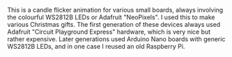 This is a candle flicker animation for various small boards,
always involving the colourful WS2812B LEDs or Adafruit "NeoPixels".
I used this to make various Christmas gifts. The first generation
of these devices always used Adafruit "Circuit Playground Express"
hardware, which is very nice but rather expensive. Later generations
used Arduino Nano boards with generic WS2812B LEDs, and in one
case I reused an old Raspberry Pi.



